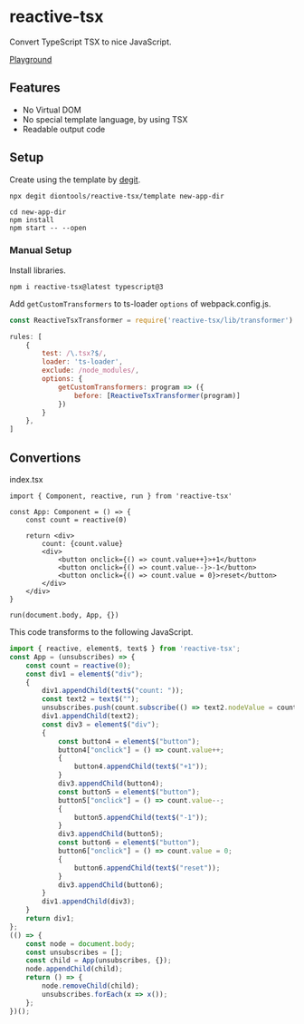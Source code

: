 # reactive-tsx
Convert TypeScript TSX to nice JavaScript.

[Playground](https://diontools.github.io/reactive-tsx-docs/)

## Features
* No Virtual DOM
* No special template language, by using TSX
* Readable output code

## Setup
Create using the template by [degit](https://github.com/Rich-Harris/degit).

```
npx degit diontools/reactive-tsx/template new-app-dir

cd new-app-dir
npm install
npm start -- --open
```

### Manual Setup
Install libraries.

```shell
npm i reactive-tsx@latest typescript@3
```

Add `getCustomTransformers` to ts-loader `options` of webpack.config.js.

```js
const ReactiveTsxTransformer = require('reactive-tsx/lib/transformer').default

rules: [
    {
        test: /\.tsx?$/,
        loader: 'ts-loader',
        exclude: /node_modules/,
        options: {
            getCustomTransformers: program => ({
                before: [ReactiveTsxTransformer(program)]
            })
        }
    },
]
```

## Convertions
index.tsx

```tsx
import { Component, reactive, run } from 'reactive-tsx'

const App: Component = () => {
    const count = reactive(0)

    return <div>
        count: {count.value}
        <div>
            <button onclick={() => count.value++}>+1</button>
            <button onclick={() => count.value--}>-1</button>
            <button onclick={() => count.value = 0}>reset</button>
        </div>
    </div>
}

run(document.body, App, {})
```

This code transforms to the following JavaScript.

```js
import { reactive, element$, text$ } from 'reactive-tsx';
const App = (unsubscribes) => {
    const count = reactive(0);
    const div1 = element$("div");
    {
        div1.appendChild(text$("count: "));
        const text2 = text$("");
        unsubscribes.push(count.subscribe(() => text2.nodeValue = count.value));
        div1.appendChild(text2);
        const div3 = element$("div");
        {
            const button4 = element$("button");
            button4["onclick"] = () => count.value++;
            {
                button4.appendChild(text$("+1"));
            }
            div3.appendChild(button4);
            const button5 = element$("button");
            button5["onclick"] = () => count.value--;
            {
                button5.appendChild(text$("-1"));
            }
            div3.appendChild(button5);
            const button6 = element$("button");
            button6["onclick"] = () => count.value = 0;
            {
                button6.appendChild(text$("reset"));
            }
            div3.appendChild(button6);
        }
        div1.appendChild(div3);
    }
    return div1;
};
(() => {
    const node = document.body;
    const unsubscribes = [];
    const child = App(unsubscribes, {});
    node.appendChild(child);
    return () => {
        node.removeChild(child);
        unsubscribes.forEach(x => x());
    };
})();
```